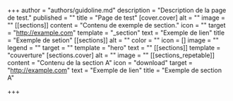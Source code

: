 +++
author = "authors/guidoline.md"
description = "Description de la page de test."
published = ""
title = "Page de test"
[cover.cover]
alt = ""
image = ""
[[sections]]
content = "Contenu de exemple de section."
icon = ""
target = "http://example.com"
template = "_section"
text = "Exemple de lien"
title = "Exemple de setion"
[[sections]]
alt = ""
color = ""
icon = []
image = ""
legend = ""
target = ""
template = "hero"
text = ""
[[sections]]
template = "couverture"
[sections.cover]
alt = ""
image = ""
[[sections_repetable]]
content = "Contenu de la section A"
icon = "download"
target = "http://example.com"
text = "Exemple de lien"
title = "Exemple de section A"

+++
